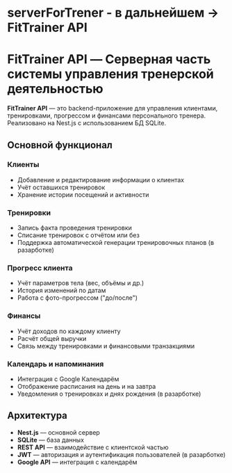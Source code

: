 # serverForTrener - в дальнейшем -> FitTrainer API 
# FitTrainer API — Серверная часть системы управления тренерской деятельностью

**FitTrainer API** — это backend-приложение для управления клиентами, тренировками, прогрессом и финансами персонального тренера. Реализовано на Nest.js с использованием БД SQLite.

## Основной функционал

### Клиенты
- Добавление и редактирование информации о клиентах
- Учёт оставшихся тренировок
- Хранение истории посещений и активности

### Тренировки
- Запись факта проведения тренировки
- Списание тренировок с отчётом или без
- Поддержка автоматической генерации тренировочных планов (в разарботке)

### Прогресс клиента
- Учёт параметров тела (вес, объёмы и др.)
- История изменений по датам
- Работа с фото-прогрессом ("до/после")

### Финансы
- Учёт доходов по каждому клиенту
- Расчёт общей выручки
- Связь между тренировками и финансовыми транзакциями 

### Календарь и напоминания
- Интеграция с Google Календарём
- Отображение расписания на день и на завтра
- Уведомления о тренировках и днях рождения (в разарботке)

## Архитектура

- **Nest.js** — основной сервер
- **SQLite** — база данных
- **REST API** — взаимодействие с клиентской частью
- **JWT** — авторизация и аутентификация пользователей (в разарботке)
- **Google API** — интеграция с календарём


